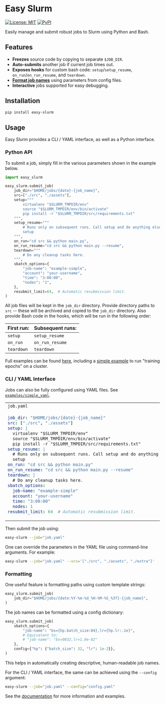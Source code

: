# Easy Slurm

[![License: MIT](https://img.shields.io/badge/License-MIT-green.svg)](https://opensource.org/licenses/MIT) [![PyPI](https://img.shields.io/pypi/v/easy-slurm)](https://pypi.org/project/easy-slurm)

Easily manage and submit robust jobs to Slurm using Python and Bash.

## Features

 - **Freezes** source code by copying to separate `$JOB_DIR`.
 - **Auto-submits** another job if current job times out.
 - **Exposes hooks** for custom bash code: `setup`/`setup_resume`, `on_run`/`on_run_resume`, and `teardown`.
 - [**Format job names**](#formatting) using parameters from config files.
 - **Interactive** jobs supported for easy debugging.

## Installation

```bash
pip install easy-slurm
```

## Usage

Easy Slurm provides a CLI / YAML interface, as well as a Python interface.


### Python API

To submit a job, simply fill in the various parameters shown in the example below.

```python
import easy_slurm

easy_slurm.submit_job(
    job_dir="$HOME/jobs/{date}-{job_name}",
    src=["./src", "./assets"],
    setup="""
        virtualenv "$SLURM_TMPDIR/env"
        source "$SLURM_TMPDIR/env/bin/activate"
        pip install -r "$SLURM_TMPDIR/src/requirements.txt"
    """,
    setup_resume="""
        # Runs only on subsequent runs. Call setup and do anything else needed.
        setup
    """,
    on_run="cd src && python main.py",
    on_run_resume="cd src && python main.py --resume",
    teardown="""
        # Do any cleanup tasks here.
    """,
    sbatch_options={
        "job-name": "example-simple",
        "account": "your-username",
        "time": "3:00:00",
        "nodes": "1",
    },
    resubmit_limit=64,  # Automatic resubmission limit.
)
```

All job files will be kept in the `job_dir` directory. Provide directory paths to `src` -- these will be archived and copied to the `job_dir` directory. Also provide Bash code in the hooks, which will be run in the following order:

| First run: | Subsequent runs: |
| ---------- | ---------------- |
| `setup`    | `setup_resume`   |
| `on_run`   | `on_run_resume`  |
| `teardown` | `teardown`       |

Full examples can be found [here](./examples), including a [simple example](./examples/simple) to run "training epochs" on a cluster.


### CLI / YAML Interface

Jobs can also be fully configured using YAML files. See [`examples/simple_yaml`](./examples/simple_yaml).

<table>
<tr>
<td><code>job.yaml</code></td>
</tr>
<tr>
<td>

```yaml
job_dir: "$HOME/jobs/{date}-{job_name}"
src: ["./src", "./assets"]
setup: |
  virtualenv "$SLURM_TMPDIR/env"
  source "$SLURM_TMPDIR/env/bin/activate"
  pip install -r "$SLURM_TMPDIR/src/requirements.txt"
setup_resume: |
  # Runs only on subsequent runs. Call setup and do anything else needed.
  setup
on_run: "cd src && python main.py"
on_run_resume: "cd src && python main.py --resume"
teardown: |
  # Do any cleanup tasks here.
sbatch_options:
  job-name: "example-simple"
  account: "your-username"
  time: "3:00:00"
  nodes: 1
resubmit_limit: 64  # Automatic resubmission limit.
```
</td>
</tr>
</table>

Then submit the job using:

```bash
easy-slurm --job="job.yaml"
```

One can override the parameters in the YAML file using command-line arguments. For example:

```bash
easy-slurm --job="job.yaml" --src='["./src", "./assets", "./extra"]'
```


### Formatting

One useful feature is formatting paths using custom template strings:
```python
easy_slurm.submit_job(
    job_dir="$HOME/jobs/{date:%Y-%m-%d_%H-%M-%S_%3f}-{job_name}",
)
```

The job names can be formatted using a config dictionary:
```python
easy_slurm.submit_job(
    sbatch_options={
        "job-name": "bs={hp.batch_size:04},lr={hp.lr:.1e}",
        # Equivalent to:
        # "job-name": "bs=0032,lr=1.0e-02"
    },
    config={"hp": {"batch_size": 32, "lr": 1e-2}},
)
```

This helps in automatically creating descriptive, human-readable job names.

For the CLI / YAML interface, the same can be achieved using the `--config` argument:

```bash
easy-slurm --job="job.yaml" --config="config.yaml"
```

See the [documentation] for more information and examples.

  [documentation]: https://yodaembedding.github.io/easy-slurm/
